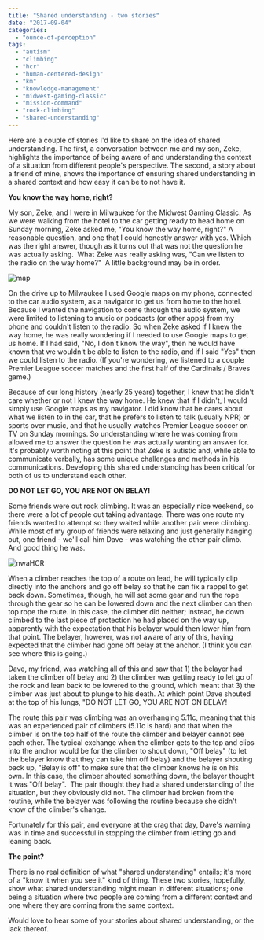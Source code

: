 ```yaml
---
title: "Shared understanding - two stories"
date: "2017-09-04"
categories: 
  - "ounce-of-perception"
tags: 
  - "autism"
  - "climbing"
  - "hcr"
  - "human-centered-design"
  - "km"
  - "knowledge-management"
  - "midwest-gaming-classic"
  - "mission-command"
  - "rock-climbing"
  - "shared-understanding"
---
```


Here are a couple of stories I'd like to share on the idea of shared understanding. The first, a conversation between me and my son, Zeke, highlights the importance of being aware of and understanding the context of a situation from different people's perspective. The second, a story about a friend of mine, shows the importance of ensuring shared understanding in a shared context and how easy it can be to not have it.

**You know the way home, right?**

My son, Zeke, and I were in Milwaukee for the Midwest Gaming Classic. As we were walking from the hotel to the car getting ready to head home on Sunday morning, Zeke asked me, "You know the way home, right?" A reasonable question, and one that I could honestly answer with yes. Which was the right answer, though as it turns out that was not the question he was actually asking.  What Zeke was really asking was, "Can we listen to the radio on the way home?"  A little background may be in order.

![map](images/map.png)

On the drive up to Milwaukee I used Google maps on my phone, connected to the car audio system, as a navigator to get us from home to the hotel. Because I wanted the navigation to come through the audio system, we were limited to listening to music or podcasts (or other apps) from my phone and couldn't listen to the radio. So when Zeke asked if I knew the way home, he was really wondering if I needed to use Google maps to get us home. If I had said, "No, I don't know the way", then he would have known that we wouldn't be able to listen to the radio, and if I said "Yes" then we could listen to the radio. (If you're wondering, we listened to a couple Premier League soccer matches and the first half of the Cardinals / Braves game.)

Because of our long history (nearly 25 years) together, I knew that he didn't care whether or not I knew the way home. He knew that if I didn't, I would simply use Google maps as my navigator. I did know that he cares about what we listen to in the car, that he prefers to listen to talk (usually NPR) or sports over music, and that he usually watches Premier League soccer on TV on Sunday mornings. So understanding where he was coming from allowed me to answer the question he was actually wanting an answer for. It's probably worth noting at this point that Zeke is autistic and, while able to communicate verbally, has some unique challenges and methods in his communications. Developing this shared understanding has been critical for both of us to understand each other.

**DO NOT LET GO, YOU ARE NOT ON BELAY!**

Some friends were out rock climbing. It was an especially nice weekend, so there were a lot of people out taking advantage. There was one route my friends wanted to attempt so they waited while another pair were climbing. While most of my group of friends were relaxing and just generally hanging out, one friend - we'll call him Dave - was watching the other pair climb. And good thing he was.

![nwaHCR](images/nwahcr.jpg)

When a climber reaches the top of a route on lead, he will typically clip directly into the anchors and go off belay so that he can fix a rappel to get back down. Sometimes, though, he will set some gear and run the rope through the gear so he can be lowered down and the next climber can then top rope the route. In this case, the climber did neither; instead, he down climbed to the last piece of protection he had placed on the way up, apparently with the expectation that his belayer would then lower him from that point. The belayer, however, was not aware of any of this, having expected that the climber had gone off belay at the anchor. (I think you can see where this is going.)

Dave, my friend, was watching all of this and saw that 1) the belayer had taken the climber off belay and 2) the climber was getting ready to let go of the rock and lean back to be lowered to the ground, which meant that 3) the climber was just about to plunge to his death. At which point Dave shouted at the top of his lungs, "DO NOT LET GO, YOU ARE NOT ON BELAY!

The route this pair was climbing was an overhanging 5.11c, meaning that this was an experienced pair of climbers (5.11c is hard) and that when the climber is on the top half of the route the climber and belayer cannot see each other. The typical exchange when the climber gets to the top and clips into the anchor would be for the climber to shout down, "Off belay" (to let the belayer know that they can take him off belay) and the belayer shouting back up, "Belay is off" to make sure that the climber knows he is on his own. In this case, the climber shouted something down, the belayer thought it was "Off belay".  The pair thought they had a shared understanding of the situation, but they obviously did not. The climber had broken from the routine, while the belayer was following the routine because she didn't know of the climber's change.

Fortunately for this pair, and everyone at the crag that day, Dave's warning was in time and successful in stopping the climber from letting go and leaning back.

**The point?**

There is no real definition of what "shared understanding" entails; it's more of a "know it when you see it" kind of thing. These two stories, hopefully, show what shared understanding might mean in different situations; one being a situation where two people are coming from a different context and one where they are coming from the same context.

Would love to hear some of your stories about shared understanding, or the lack thereof.
